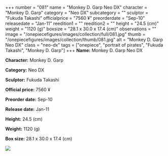 +++
number = "081"
name = "Monkey D. Garp Neo DX"
character = "Monkey D. Garp"
category = "Neo DX"
subcategory = ""
sculptor = "Fukuda Takashi"
officialprice = "7560 ¥"
preorderdate = "Sep-10"
releasedate = "Jan-11"
reedition1 = ""
reedition2 = ""
height = "24.5 (cm)"
weight = "1120 (g)"
boxsize = "28.1 x 30.0 x 17.4 (cm)"
observations = ""
image = "/onepiecefigures/images/collection/full/081.jpg"
thumb = "/onepiecefigures/images/collection/thumb/081.jpg"
alt = "Monkey D. Garp Neo DX"
class = "neo-dx"
tags = ["onepiece", "portrait of pirates", "Fukuda Takashi", "Monkey D. Garp"]
+++
**Name:** Monkey D. Garp Neo DX

**Character:** Monkey D. Garp

**Category:** Neo DX 

**Sculptor:** Fukuda Takashi

**Official price:** 7560 ¥

**Preorder date:** Sep-10

**Release date:** Jan-11

**Height:** 24.5 (cm)

**Weight:** 1120 (g)

**Box size:** 28.1 x 30.0 x 17.4 (cm)

<img src="/onepiecefigures/images/collection/thumb/081.jpg">